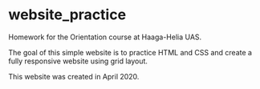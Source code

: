 # website_practice

Homework for the Orientation course at Haaga-Helia UAS.

The goal of this simple website is to practice HTML and CSS and create a fully responsive website using grid layout.

This website was created in April 2020.
